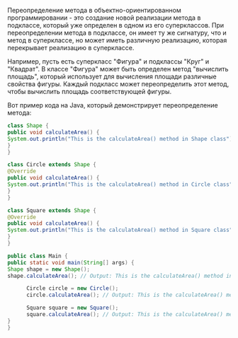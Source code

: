 Переопределение метода в объектно-ориентированном программировании - это создание новой реализации метода в подклассе, который уже определен в одном из его суперклассов. При переопределении метода в подклассе, он имеет ту же сигнатуру, что и метод в суперклассе, но может иметь различную реализацию, которая перекрывает реализацию в суперклассе.

Например, пусть есть суперкласс "Фигура" и подклассы "Круг" и "Квадрат". В классе "Фигура" может быть определен метод "вычислить площадь", который использует для вычисления площади различные свойства фигуры. Каждый подкласс может переопределить этот метод, чтобы вычислить площадь соответствующей фигуры.

Вот пример кода на Java, который демонстрирует переопределение метода:

```java
class Shape {
public void calculateArea() {
System.out.println("This is the calculateArea() method in Shape class");
}
}

class Circle extends Shape {
@Override
public void calculateArea() {
System.out.println("This is the calculateArea() method in Circle class");
}
}

class Square extends Shape {
@Override
public void calculateArea() {
System.out.println("This is the calculateArea() method in Square class");
}
}

public class Main {
public static void main(String[] args) {
Shape shape = new Shape();
shape.calculateArea(); // Output: This is the calculateArea() method in Shape class

      Circle circle = new Circle();
      circle.calculateArea(); // Output: This is the calculateArea() method in Circle class

      Square square = new Square();
      square.calculateArea(); // Output: This is the calculateArea() method in Square class
}
}
```
